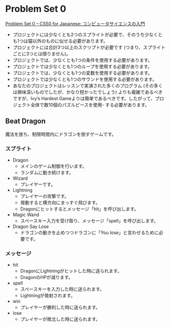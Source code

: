 # Problem Set 0

[Problem Set 0 – CS50 for Japanese: コンピュータサイエンスの入門](https://cs50.jp/x/2021/week0/problem-set/)

- プロジェクトには少なくとも2つのスプライトが必要で、そのうち少なくとも1つは猫以外のものに似せる必要があります。
- プロジェクトには合計3つ以上のスクリプトが必要です (つまり、スプライトごとに3つとは限りません)。
- プロジェクトでは、少なくとも1つの条件を使用する必要があります。
- プロジェクトでは少なくとも1つのループを使用する必要があります。
- プロジェクトでは、少なくとも1つの変数を使用する必要があります。
- プロジェクトでは少なくとも1つのサウンドを使用する必要があります。
- あなたのプロジェクトはレッスンで実演された多くのプログラム (その多くは興味深いものでしたが、かなり短かったでしょう) よりも複雑であるべきですが、Ivy’s Hardest Gameよりは簡単であるべきです。したがって、プロジェクト全体で数10個のパズルピースを使用- する必要があります。

## Beat Dragon

魔法を放ち、制限時間内にドラゴンを倒すゲームです。

### スプライト

- Dragon
  - メインのゲーム制御を行います。
  - ランダムに動き続けます。
- Wizard
  - プレイヤーです。
- Lightning
  - プレイヤーの攻撃です。
  - 発動すると横方向にまっすぐ飛びます。
  - Dragonにヒットするとメッセージ「hit」を呼び出します。
- Magic Wand
  - スペースキー入力を受け取り、メッセージ「spell」を呼び出します。
- Dragon Say Lose
  - ドラゴンの動きを止めつつドラゴンに「You lose」と言わせるために必要です。

### メッセージ

- hit
  - DragonにLightningがヒットした時に送られます。
  - DragonのHPが減ります。
- spell
  - スペースキーを入力した時に送られます。
  - Lightningが発射されます。
- win
  - プレイヤーが勝利した時に送られます。
- lose
  - プレイヤーが敗北した時に送られます。